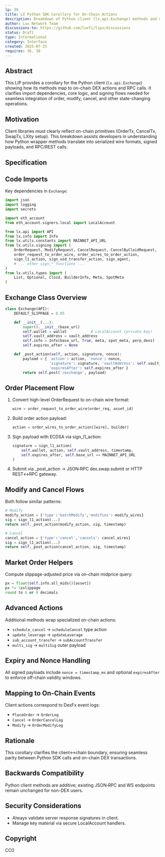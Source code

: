 ```yaml
---
lp: 39
title: LX Python SDK Corollary for On-Chain Actions
description: Breakdown of Python client (lx.api.Exchange) methods and mapping to on-chain Dex actions
author: Lux Network Team
discussions-to: https://github.com/luxfi/lips/discussions
status: Draft
type: Informational
category: Interface
created: 2025-07-25
requires: 36, 38
---
```


## Abstract

This LIP provides a corollary for the Python client (`lx.api.Exchange`) showing how its methods map to on-chain DEX actions and RPC calls. It clarifies import dependencies, core logic, and signing flows needed for seamless integration of order, modify, cancel, and other state-changing operations.

## Motivation

Client libraries must clearly reflect on-chain primitives (OrderTx, CancelTx, SwapTx, LXity setup). This breakdown assists developers in understanding how Python wrapper methods translate into serialized wire formats, signed payloads, and RPC/REST calls.
## Specification

## Code Imports

Key dependencies in `Exchange`:

```python
import json
import logging
import secrets

import eth_account
from eth_account.signers.local import LocalAccount

from lx.api import API
from lx.info import Info
from lx.utils.constants import MAINNET_API_URL
from lx.utils.signing import (
    OrderRequest, ModifyRequest, CancelRequest, CancelByCloidRequest,
    order_request_to_order_wire, order_wires_to_order_action,
    sign_l1_action, sign_usd_transfer_action, sign_agent,
    # ... other sign_* functions ...
)
from lx.utils.types import (
    List, Optional, Cloid, BuilderInfo, Meta, SpotMeta
)
```

## Exchange Class Overview

```python
class Exchange(API):
    DEFAULT_SLIPPAGE = 0.05

    def __init__(...):
        super().__init__(base_url)
        self.wallet = wallet           # LocalAccount (private key)
        self.vault_address = vault_address
        self.info = Info(base_url, True, meta, spot_meta, perp_dexs)
        self.expires_after = None

    def _post_action(self, action, signature, nonce):
        payload = { 'action': action, 'nonce': nonce,
                    'signature': signature, 'vaultAddress': self.vault_address,
                    'expiresAfter': self.expires_after }
        return self.post('/exchange', payload)
```

## Order Placement Flow

1. Convert high-level OrderRequest to on-chain wire format:
   ```python
   wire = order_request_to_order_wire(order_req, asset_id)
   ```
2. Build order action payload:
   ```python
   action = order_wires_to_order_action([wire], builder)
   ```
3. Sign payload with ECDSA via sign_l1_action:
   ```python
   signature = sign_l1_action(
       self.wallet, action, self.vault_address, timestamp,
       self.expires_after, self.base_url == MAINNET_API_URL
   )
   ```
4. Submit via _post_action → JSON‑RPC dex.swap.submit or HTTP REST↔RPC gateway.

## Modify and Cancel Flows

Both follow similar patterns:

```python
# Modify
modify_action = {'type':'batchModify','modifies': modify_wires}
sig = sign_l1_action(...)
return self._post_action(modify_action, sig, timestamp)

# Cancel
cancel_action = {'type':'cancel','cancels': cancel_wires}
sig = sign_l1_action(...)
return self._post_action(cancel_action, sig, timestamp)
```

## Market Order Helpers

Compute slippage-adjusted price via on-chain midprice query:
```python
px = float(self.info.all_mids()[asset])
px *= 1±slippage
round to 6 or 8 decimals
```

## Advanced Actions

Additional methods wrap specialized on-chain actions:
- `schedule_cancel` → `scheduleCancel` type action
- `update_leverage` → `updateLeverage`
- `sub_account_transfer` → `subAccountTransfer`
- `multi_sig` → `multiSig` outer payload

## Expiry and Nonce Handling

All signed payloads include `nonce = timestamp_ms` and optional `expiresAfter` to enforce off-chain validity windows.

## Mapping to On-Chain Events

Client actions correspond to DexFx event logs:
- `PlaceOrder` → `OrderLog`
- `Cancel` → `OrderCancelLog`
- `Modify` → `OrderModifyLog`

## Rationale

This corollary clarifies the client↔chain boundary, ensuring seamless parity between Python SDK calls and on-chain DEX transactions.

## Backwards Compatibility

Python client methods are additive; existing JSON‑RPC and WS endpoints remain unchanged for non-DEX users.

## Security Considerations

- Always validate server response signatures in client.
- Manage key material via secure LocalAccount handlers.

## Copyright

CC0